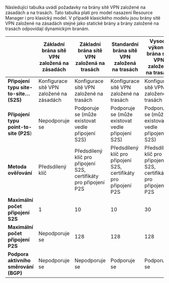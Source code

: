 Následující tabulka uvádí požadavky na brány sítě VPN založené na zásadách a na trasách. Tato tabulka platí pro model nasazení Resource Manager i pro klasický model. V případě klasického modelu jsou brány sítě VPN založené na zásadách stejné jako statické brány a brány založené na trasách odpovídají dynamickým branám.


|   | **Základní brána sítě VPN založená na zásadách** | **Základní brána sítě VPN založená na trasách** | **Standardní brána sítě VPN založená na trasách**   | **Vysoce výkonná brána sítě VPN založená na trasách** |
|---|---------------------------------------|---------------------------------------|----------------------------|----------------------------------|
|    **Připojení typu site-to-site… (S2S)**  | Konfigurace sítě VPN založené na zásadách        | Konfigurace sítě VPN založené na trasách  | Konfigurace sítě VPN založené na trasách     | Konfigurace sítě VPN založené na trasách    |
| **Připojení typu point-to-site (P2S**)      | Nepodporuje se   | Podporuje se (může existovat vedle připojení S2S)  | Podporuje se (může existovat vedle připojení S2S)  | Podporuje se (může existovat vedle připojení S2S) |
| **Metoda ověřování**                 |    Předsdílený klíč  | Předsdílený klíč pro připojení S2S, certifikáty pro připojení P2S | Předsdílený klíč pro připojení S2S, certifikáty pro připojení P2S | Předsdílený klíč pro připojení S2S, certifikáty pro připojení P2S |
| **Maximální počet připojení S2S**       | 1                              | 10                                                                    | 10                                | 30                               |
| **Maximální počet připojení P2S**       | Nepodporuje se                  | 128                                                                   | 128                               | 128                              |
|**Podpora aktivního směrování (BGP)**           | Nepodporuje se                  | Nepodporuje se                                                         | Podporuje se                     | Podporuje se                   |
 



<!--HONumber=Aug16_HO4-->


